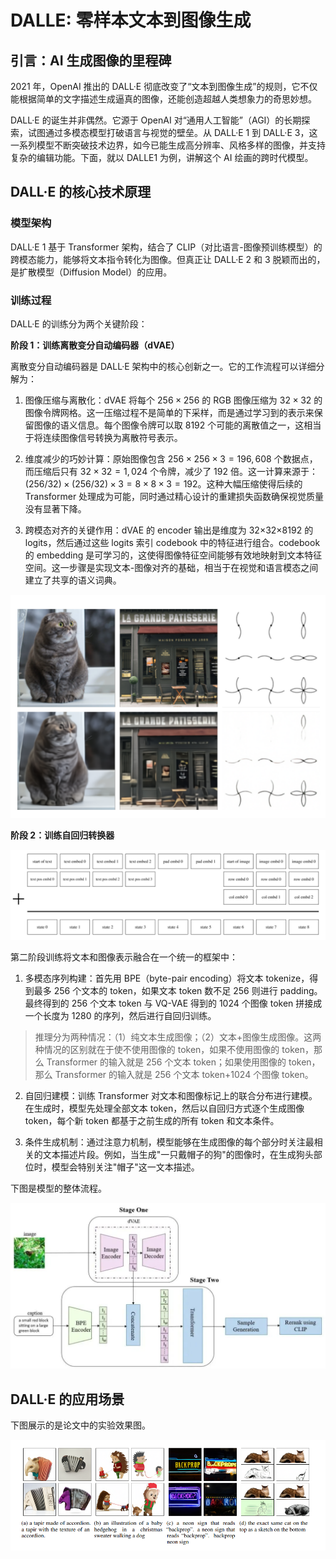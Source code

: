 # DALLE: 零样本文本到图像生成

## 引言：AI 生成图像的里程碑

2021 年，OpenAI 推出的 DALL·E 彻底改变了“文本到图像生成”的规则，它不仅能根据简单的文字描述生成逼真的图像，还能创造超越人类想象力的奇思妙想。

DALL·E 的诞生并非偶然。它源于 OpenAI 对“通用人工智能”（AGI）的长期探索，试图通过多模态模型打破语言与视觉的壁垒。从 DALL·E 1 到 DALL·E 3，这一系列模型不断突破技术边界，如今已能生成高分辨率、风格多样的图像，并支持复杂的编辑功能。下面，就以 DALLE1 为例，讲解这个 AI 绘画的跨时代模型。

## DALL·E 的核心技术原理

### 模型架构

DALL·E 1 基于 Transformer 架构，结合了 CLIP（对比语言-图像预训练模型）的跨模态能力，能够将文本指令转化为图像。但真正让 DALL·E 2 和 3 脱颖而出的，是扩散模型（Diffusion Model）的应用。

### 训练过程

DALL·E 的训练分为两个关键阶段：

**阶段 1：训练离散变分自动编码器（dVAE）**

离散变分自动编码器是 DALL·E 架构中的核心创新之一。它的工作流程可以详细分解为：

1. 图像压缩与离散化：dVAE 将每个 $256×256$ 的 RGB 图像压缩为 $32×32$ 的图像令牌网格。这一压缩过程不是简单的下采样，而是通过学习到的表示来保留图像的语义信息。每个图像令牌可以取 $8192$ 个可能的离散值之一，这相当于将连续图像信号转换为离散符号表示。

2. 维度减少的巧妙计算：原始图像包含 $256×256×3=196,608$ 个数据点，而压缩后只有 $32×32=1,024$ 个令牌，减少了 192 倍。这一计算来源于：$(256/32)×(256/32)×3 = 8×8×3 = 192$。这种大幅压缩使得后续的 Transformer 处理成为可能，同时通过精心设计的重建损失函数确保视觉质量没有显著下降。

3. 跨模态对齐的关键作用：dVAE 的 encoder 输出是维度为 32×32×8192 的 logits，然后通过这些 logits 索引 codebook 中的特征进行组合。codebook 的 embedding 是可学习的，这使得图像特征空间能够有效地映射到文本特征空间。这一步骤是实现文本-图像对齐的基础，相当于在视觉和语言模态之间建立了共享的语义词典。

![alt text](./images/03DALLE01.png)

**阶段 2：训练自回归转换器**

![alt text](./images/03DALLE02.png)

第二阶段训练将文本和图像表示融合在一个统一的框架中：

1. 多模态序列构建：首先用 BPE（byte-pair encoding）将文本 tokenize，得到最多 256 个文本的 token，如果文本 token 数不足 256 则进行 padding。最终得到的 256 个文本 token 与 VQ-VAE 得到的 1024 个图像 token 拼接成一个长度为 1280 的序列，然后进行自回归训练。

> 推理分为两种情况：（1）纯文本生成图像；（2）文本+图像生成图像。这两种情况的区别就在于使不使用图像的 token，如果不使用图像的 token，那么 Transformer 的输入就是 256 个文本 token；如果使用图像的 token，那么 Transformer 的输入就是 256 个文本 token+1024 个图像 token。

2. 自回归建模：训练 Transformer 对文本和图像标记上的联合分布进行建模。在生成时，模型先处理全部文本 token，然后以自回归方式逐个生成图像 token，每个新 token 都基于之前生成的所有 token 和文本条件。

2. 条件生成机制：通过注意力机制，模型能够在生成图像的每个部分时关注最相关的文本描述片段。例如，当生成"一只戴帽子的狗"的图像时，在生成狗头部位时，模型会特别关注"帽子"这一文本描述。

下图是模型的整体流程。

![alt text](./images/03DALLE03.png)

## DALL·E 的应用场景

下图展示的是论文中的实验效果图。

![alt text](./images/03DALLE04.png)